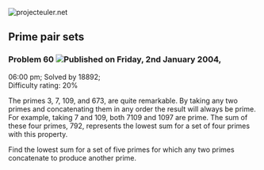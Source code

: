 ![projecteuler.net](images/print_page_logo.png)

## Prime pair sets

### Problem 60 ![](images/icon_info.png)Published on Friday, 2nd January 2004,
06:00 pm; Solved by 18892;  
Difficulty rating: 20%

The primes 3, 7, 109, and 673, are quite remarkable. By taking any two primes
and concatenating them in any order the result will always be prime. For
example, taking 7 and 109, both 7109 and 1097 are prime. The sum of these four
primes, 792, represents the lowest sum for a set of four primes with this
property.

Find the lowest sum for a set of five primes for which any two primes
concatenate to produce another prime.

  
  

